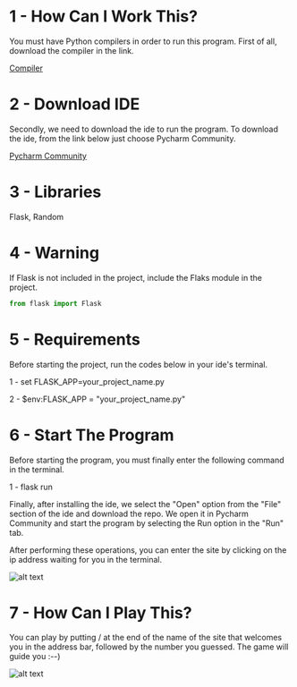 # 1 - How Can I Work This?
You must have Python compilers in order to run this program.
First of all, download the compiler in the link.

[Compiler](https://www.python.org/downloads/)

# 2 - Download IDE

Secondly, we need to download the ide to run the program. To download the ide, from the link below
just choose Pycharm Community.

[Pycharm Community](https://www.jetbrains.com/pycharm/download/#section=windows)

# 3 - Libraries
Flask, Random

# 4 - Warning
If Flask is not included in the project, include the Flaks module in the project.
```python
from flask import Flask
```

# 5 - Requirements
Before starting the project, run the codes below in your ide's terminal.

1 - set FLASK_APP=your_project_name.py

2 - $env:FLASK_APP = "your_project_name.py"

# 6 - Start The Program
Before starting the program, you must finally enter the following command in the terminal.

1 - flask run

Finally, after installing the ide, we select the "Open" option from the "File" section of the ide and download the repo.
We open it in Pycharm Community and start the program by selecting the Run option in the "Run" tab.

After performing these operations, you can enter the site by clicking on the ip address waiting for you in the terminal.

![alt text](https://raw.githubusercontent.com/L0gster/Guess-Number/main/SSOne.png)

# 7 - How Can I Play This?
You can play by putting / at the end of the name of the site that welcomes you in the address bar, followed by the number you guessed. The game will guide you :--)

![alt text](https://raw.githubusercontent.com/L0gster/Guess-Number/main/SSTwo.png)